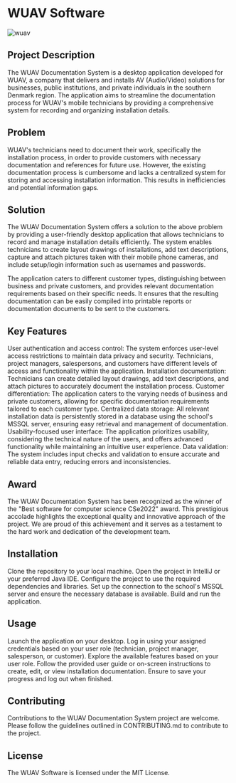 # WUAV Software
![wuav](https://user-images.githubusercontent.com/114875545/233788102-64074661-6f97-422f-b7c2-10619a99ad90.gif)

## Project Description
The WUAV Documentation System is a desktop application developed for WUAV, a company that delivers and installs AV (Audio/Video) solutions for businesses, public institutions, and private individuals in the southern Denmark region. The application aims to streamline the documentation process for WUAV's mobile technicians by providing a comprehensive system for recording and organizing installation details.

## Problem
WUAV's technicians need to document their work, specifically the installation process, in order to provide customers with necessary documentation and references for future use. However, the existing documentation process is cumbersome and lacks a centralized system for storing and accessing installation information. This results in inefficiencies and potential information gaps.

## Solution
The WUAV Documentation System offers a solution to the above problem by providing a user-friendly desktop application that allows technicians to record and manage installation details efficiently. The system enables technicians to create layout drawings of installations, add text descriptions, capture and attach pictures taken with their mobile phone cameras, and include setup/login information such as usernames and passwords.

The application caters to different customer types, distinguishing between business and private customers, and provides relevant documentation requirements based on their specific needs. It ensures that the resulting documentation can be easily compiled into printable reports or documentation documents to be sent to the customers.

## Key Features
User authentication and access control: The system enforces user-level access restrictions to maintain data privacy and security. Technicians, project managers, salespersons, and customers have different levels of access and functionality within the application.
Installation documentation: Technicians can create detailed layout drawings, add text descriptions, and attach pictures to accurately document the installation process.
Customer differentiation: The application caters to the varying needs of business and private customers, allowing for specific documentation requirements tailored to each customer type.
Centralized data storage: All relevant installation data is persistently stored in a database using the school's MSSQL server, ensuring easy retrieval and management of documentation.
Usability-focused user interface: The application prioritizes usability, considering the technical nature of the users, and offers advanced functionality while maintaining an intuitive user experience.
Data validation: The system includes input checks and validation to ensure accurate and reliable data entry, reducing errors and inconsistencies.

## Award
The WUAV Documentation System has been recognized as the winner of the "Best software for computer science CSe2022" award. This prestigious accolade highlights the exceptional quality and innovative approach of the project. We are proud of this achievement and it serves as a testament to the hard work and dedication of the development team.

## Installation
Clone the repository to your local machine.
Open the project in IntelliJ or your preferred Java IDE.
Configure the project to use the required dependencies and libraries.
Set up the connection to the school's MSSQL server and ensure the necessary database is available.
Build and run the application.

## Usage
Launch the application on your desktop.
Log in using your assigned credentials based on your user role (technician, project manager, salesperson, or customer).
Explore the available features based on your user role.
Follow the provided user guide or on-screen instructions to create, edit, or view installation documentation.
Ensure to save your progress and log out when finished.

## Contributing
Contributions to the WUAV Documentation System project are welcome. Please follow the guidelines outlined in CONTRIBUTING.md to contribute to the project.

## License
The WUAV Software is licensed under the MIT License.